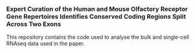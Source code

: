 ### Expert Curation of the Human and Mouse Olfactory Receptor Gene Repertoires Identifies Conserved Coding Regions Split Across Two Exons

This repository contains the code used to analyse the bulk and single-cell RNAseq data used in the paper.